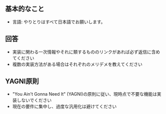 ## 基本的なこと
- 言語: やりとりはすべて日本語でお願いします。

## 回答
- 実装に関わる一次情報やそれに類するもののリンクがあれば必ず返信に含めてください
- 複数の実装方法がある場合はそれぞれのメリデメを教えてください

## YAGNI原則
- "You Ain't Gonna Need It" (YAGNI)の原則に従い、現時点で不要な機能は実装しないでください
- 現在の要件に集中し、過度な汎用化は避けてください